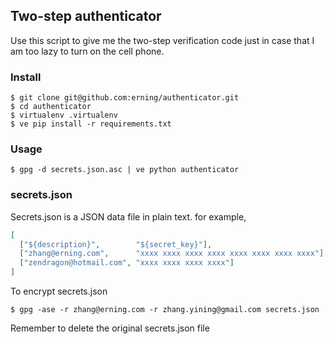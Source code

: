 ## Two-step authenticator

Use this script to give me the two-step verification code just in case that
I am too lazy to turn on the cell phone.

### Install

```
$ git clone git@github.com:erning/authenticator.git
$ cd authenticator
$ virtualenv .virtualenv
$ ve pip install -r requirements.txt
```

### Usage

```
$ gpg -d secrets.json.asc | ve python authenticator
```

### secrets.json

Secrets.json is a JSON data file in plain text. for example,

```json
[
  ["${description}",        "${secret_key}"],
  ["zhang@erning.com",      "xxxx xxxx xxxx xxxx xxxx xxxx xxxx xxxx"],
  ["zendragon@hotmail.com", "xxxx xxxx xxxx xxxx"]
]
```

To encrypt secrets.json

```
$ gpg -ase -r zhang@erning.com -r zhang.yining@gmail.com secrets.json
```

Remember to delete the original secrets.json file
